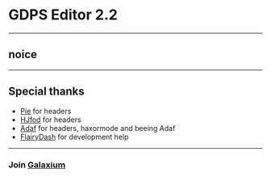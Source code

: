 # GDPS Editor 2.2
---
noice
---
---
## Special thanks
- [Pie](https://github.com/poweredbypie) for headers
- [HJfod](https://github.com/HJfod) for headers
- [Adaf](https://github.com/adafcaefc) for headers, haxormode and beeing Adaf
- [FlairyDash](https://github.com/FlairyDash) for development help

---
### Join [Galaxium](https://discord.gg/ZV2zDu6JUX)
